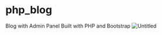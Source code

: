 # php_blog
Blog with Admin Panel Built with PHP and Bootstrap
![Untitled](https://user-images.githubusercontent.com/25564941/154128662-528f7a15-ac34-4dfa-890f-bac752d4c7c8.png)
